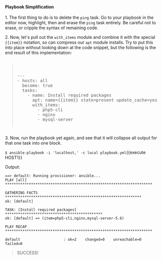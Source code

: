 #### Playbook Simplification

1\. The first thing to do is to delete the `ping` task. Go to your playbook in the editor now, highlight, then and erase the `ping` task entirely. Be careful not to erase, or cripple the syntax of remaining code.

2\. Now, let's pull out the `with_items` module and combine it with the special `{{item}}` notation, so can compress our `apt` module installs. Try to put this into place without looking down at the code snippet, but the following is the end result of this implementation:

<pre class="file" data-filename="playbook.yml" data-target="replace"><blockquote>

---
- hosts: all
  become: true
  tasks:
    - name: Install required packages
      apt: name={{item}} state=present update_cache=yes
      with_items:
        - php5-cli
        - nginx
        - mysql-server

</blockquote></pre>

3\. Now, run the playbook yet again, and see that it will collapse all output for that one task into one block.

`$ ansible-playbook -i 'localhost,' -c local playbook.yml`{{execute HOST1}}

Output:

```
==> default: Running provisioner: ansible...
PLAY [all]
********************************************************************

GATHERING FACTS
***************************************************************
ok: [default]

TASK: [Install required packages]
*********************************************
ok: [default] => (item=php5-cli,nginx,mysql-server-5.6)

PLAY RECAP
********************************************************************

default                    : ok=2    changed=0    unreachable=0    failed=0
```

> SUCCESS!
